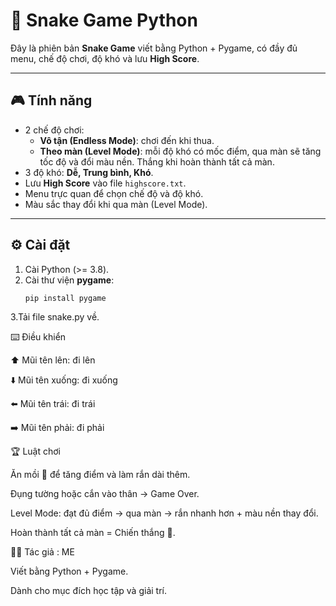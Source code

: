 # 🐍 Snake Game Python

Đây là phiên bản **Snake Game** viết bằng Python + Pygame, có đầy đủ menu, chế độ chơi, độ khó và lưu **High Score**.

---

## 🎮 Tính năng
- 2 chế độ chơi:
  - **Vô tận (Endless Mode)**: chơi đến khi thua.
  - **Theo màn (Level Mode)**: mỗi độ khó có mốc điểm, qua màn sẽ tăng tốc độ và đổi màu nền. Thắng khi hoàn thành tất cả màn.
- 3 độ khó: **Dễ, Trung bình, Khó**.
- Lưu **High Score** vào file `highscore.txt`.
- Menu trực quan để chọn chế độ và độ khó.
- Màu sắc thay đổi khi qua màn (Level Mode).

---

## ⚙️ Cài đặt
1. Cài Python (>= 3.8).
2. Cài thư viện **pygame**:
   ```bash
   pip install pygame
3.Tải file snake.py về.

⌨️ Điều khiển

⬆️ Mũi tên lên: đi lên

⬇️ Mũi tên xuống: đi xuống

⬅️ Mũi tên trái: đi trái

➡️ Mũi tên phải: đi phải

🏆 Luật chơi

Ăn mồi 🍎 để tăng điểm và làm rắn dài thêm.

Đụng tường hoặc cắn vào thân → Game Over.

Level Mode: đạt đủ điểm → qua màn → rắn nhanh hơn + màu nền thay đổi.

Hoàn thành tất cả màn = Chiến thắng 🎉.

👨‍💻 Tác giả : ME

Viết bằng Python + Pygame.

Dành cho mục đích học tập và giải trí.
